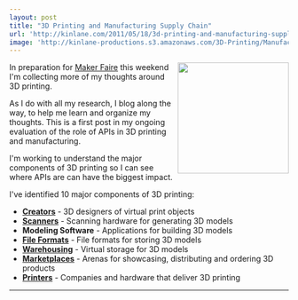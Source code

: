 ```yaml
---
layout: post
title: "3D Printing and Manufacturing Supply Chain"
url: 'http://kinlane.com/2011/05/18/3d-printing-and-manufacturing-supply-chain/'
image: 'http://kinlane-productions.s3.amazonaws.com/3D-Printing/Manufacturing_supply_chain.jpg'
---
```


<img class="c1" src="http://kinlane-productions.s3.amazonaws.com/3D-Printing/Manufacturing_supply_chain.jpg" alt="" width="200" align="right" />In preparation for [Maker Faire][1] this weekend I'm collecting more of my thoughts around 3D printing.

As I do with all my research, I blog along the way, to help me learn and organize my thoughts. This is a first post in my ongoing evaluation of the role of APIs in 3D printing and manufacturing.

I'm working to understand the major components of 3D printing so I can see where APIs are can have the biggest impact.

I've identified 10 major components of 3D printing:

  * **[Creators][2]** \- 3D designers of virtual print objects
  * **[Scanners][3]** \- Scanning hardware for generating 3D models
  * **Modeling Software** \- Applications for building 3D models
  * **[File Formats][4]** \- File formats for storing 3D models
  * **[Warehousing][5]** \- Virtual storage for 3D models
  * **[Marketplaces][6]** \- Arenas for showcasing, distributing and ordering 3D products
  * **[Printers][7]** \- Companies and hardware that deliver 3D printing
  * ****

   [1]: http://makerfaire.com/ (Maker Faire)
   [2]: http://www.kinlane.com/2011/05/3d-printing-the-creators/ (Creators)
   [3]: http://www.kinlane.com/2011/05/3d-printing-3d-scanners/ (Scanners)
   [4]: http://www.kinlane.com/?p=3599 (File Formats)
   [5]: http://www.kinlane.com/?p=3603 (Warehousing)
   [6]: http://www.kinlane.com/2011/05/3d-printing-marketplaces/ (Marketplaces)
   [7]: http://www.kinlane.com/2011/05/3d-printers-printers/ (Printers)
